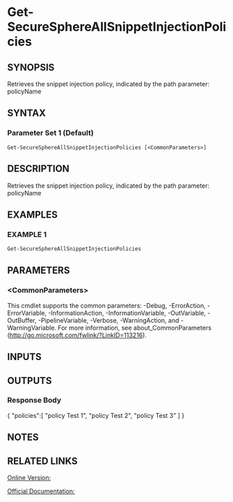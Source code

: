 ﻿# Get-SecureSphereAllSnippetInjectionPolicies

## SYNOPSIS
Retrieves the snippet injection policy, indicated by the path parameter: policyName

## SYNTAX

### Parameter Set 1 (Default)
```
Get-SecureSphereAllSnippetInjectionPolicies [<CommonParameters>]
```

## DESCRIPTION
Retrieves the snippet injection policy, indicated by the path parameter: policyName

## EXAMPLES

### EXAMPLE 1

```powershell
Get-SecureSphereAllSnippetInjectionPolicies
```

## PARAMETERS

### \<CommonParameters\>
This cmdlet supports the common parameters: -Debug, -ErrorAction, -ErrorVariable, -InformationAction, -InformationVariable, -OutVariable, -OutBuffer, -PipelineVariable, -Verbose, -WarningAction, and -WarningVariable. For more information, see about_CommonParameters (http://go.microsoft.com/fwlink/?LinkID=113216).

## INPUTS

## OUTPUTS

### Response Body
{
"policies":[
"policy Test 1",
"policy Test 2",
"policy Test 3"
]
}

## NOTES

## RELATED LINKS

[Online Version:](https://github.com/akshinmustafayev/SecureSpherePS/tree/master/Documentation)

[Official Documentation:](https://docs.imperva.com/bundle/v13.6-api-reference-guide/page/70371.htm)



